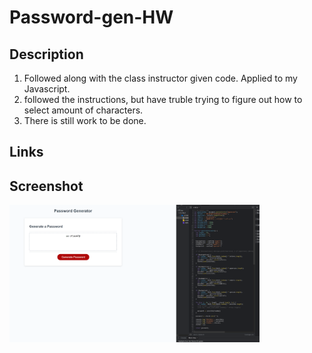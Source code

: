 # Password-gen-HW

## Description
1. Followed along with the class instructor given code. Applied to my Javascript. 
2. followed the instructions, but have truble trying to figure out how to select amount of characters. 
3. There is still work to be done. 

## Links

## Screenshot
<img src="assets/screenshotbefore.png" width="400px">